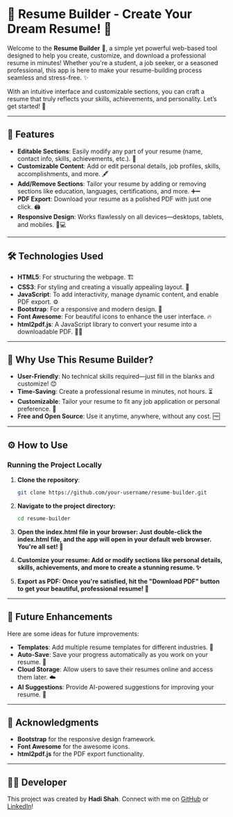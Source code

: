 # 🚀 Resume Builder - Create Your Dream Resume! 💼

Welcome to the **Resume Builder** 📝, a simple yet powerful web-based tool designed to help you create, customize, and download a professional resume in minutes! Whether you're a student, a job seeker, or a seasoned professional, this app is here to make your resume-building process seamless and stress-free. ✨

With an intuitive interface and customizable sections, you can craft a resume that truly reflects your skills, achievements, and personality. Let’s get started! 👣

---

## 🌟 Features

- **Editable Sections**: Easily modify any part of your resume (name, contact info, skills, achievements, etc.). 🔧
- **Customizable Content**: Add or edit personal details, job profiles, skills, accomplishments, and more. 🖋️
- **Add/Remove Sections**: Tailor your resume by adding or removing sections like education, languages, certifications, and more. ➕➖
- **PDF Export**: Download your resume as a polished PDF with just one click. 🖨️
- **Responsive Design**: Works flawlessly on all devices—desktops, tablets, and mobiles. 📱💻

---

## 🛠️ Technologies Used

- **HTML5**: For structuring the webpage. 🏗️
- **CSS3**: For styling and creating a visually appealing layout. 🎨
- **JavaScript**: To add interactivity, manage dynamic content, and enable PDF export. ⚙️
- **Bootstrap**: For a responsive and modern design. 📱
- **Font Awesome**: For beautiful icons to enhance the user interface. 🔥
- **html2pdf.js**: A JavaScript library to convert your resume into a downloadable PDF. 🧙‍♂️

---

## 🎯 Why Use This Resume Builder?

- **User-Friendly**: No technical skills required—just fill in the blanks and customize! 😊
- **Time-Saving**: Create a professional resume in minutes, not hours. ⏳
- **Customizable**: Tailor your resume to fit any job application or personal preference. 🎨
- **Free and Open Source**: Use it anytime, anywhere, without any cost. 🆓

---

## ⚙️ How to Use

### Running the Project Locally

1. **Clone the repository**:
   ```bash
   git clone https://github.com/your-username/resume-builder.git

2. **Navigate to the project directory:**
   ```bash
   cd resume-builder

3. **Open the index.html file in your browser: Just double-click the index.html file, and the app will open in your default web browser. You're all set! 🚀**
 
4. **Customize your resume: Add or modify sections like personal details, skills, achievements, and more to create a stunning resume. ✨**
 
5. **Export as PDF: Once you're satisfied, hit the "Download PDF" button to get your beautiful, professional resume! 📄**

---

## 🚧 Future Enhancements

Here are some ideas for future improvements:

- **Templates**: Add multiple resume templates for different industries. 🎨
- **Auto-Save**: Save your progress automatically as you work on your resume. 💾
- **Cloud Storage**: Allow users to save their resumes online and access them later. ☁️
- **AI Suggestions**: Provide AI-powered suggestions for improving your resume. 🤖

---

## 🙏 Acknowledgments

- **Bootstrap** for the responsive design framework.
- **Font Awesome** for the awesome icons.
- **html2pdf.js** for the PDF export functionality.

---

## 👨‍💻 Developer

This project was created by **Hadi Shah**. Connect with me on [GitHub](https://github.com/hadishah123) or [LinkedIn](https://linkedin.com/in/your-profile)!

